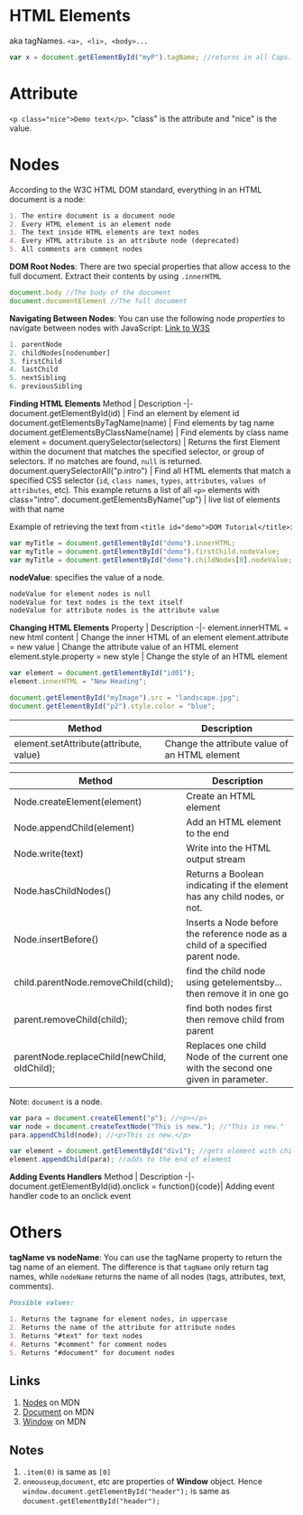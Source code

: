 # HTML Elements
aka tagNames. `<a>, <li>, <body>...`
```javascript
var x = document.getElementById("myP").tagName; //returns in all Caps.
```

# Attribute
`<p class="nice">Demo text</p>`. "class" is the attribute and "nice" is the value.

# Nodes
According to the W3C HTML DOM standard, everything in an HTML document is a node:

```markdown
1. The entire document is a document node
2. Every HTML element is an element node
3. The text inside HTML elements are text nodes
4. Every HTML attribute is an attribute node (deprecated)
5. All comments are comment nodes
```

**DOM Root Nodes**: There are two special properties that allow access to the full document. Extract their contents by using `.innerHTML`

```javascript
document.body //The body of the document
document.documentElement //The full document
```

**Navigating Between Nodes**: You can use the following node *properties* to navigate between nodes with JavaScript: [Link to W3S](https://www.w3schools.com/js/js_htmldom_navigation.asp)

```javascript
1. parentNode
2. childNodes[nodenumber]
3. firstChild
4. lastChild
5. nextSibling
6. previousSibling
```

**Finding HTML Elements**
Method | Description
-|-
document.getElementById(id) | Find an element by element id
document.getElementsByTagName(name)	| Find elements by tag name
document.getElementsByClassName(name) | Find elements by class name
element = document.querySelector(selectors) | Returns the first Element within the document that matches the specified selector, or group of selectors. If no matches are found, `null` is returned.
document.querySelectorAll("p.intro") | Find all HTML elements that match a specified CSS selector (`id`, `class names`, `types`, `attributes`, `values of attributes`, etc). This example returns a list of all `<p>` elements with class="intro".
document.getElementsByName("up") | live list of elements with that name

Example of retrieving the text from `<title id="demo">DOM Tutorial</title>`:

```javascript
var myTitle = document.getElementById("demo").innerHTML;
var myTitle = document.getElementById("demo").firstChild.nodeValue;
var myTitle = document.getElementById("demo").childNodes[0].nodeValue;
```

**nodeValue**: specifies the value of a node.
```markdown
nodeValue for element nodes is null
nodeValue for text nodes is the text itself
nodeValue for attribute nodes is the attribute value
```

**Changing HTML Elements**
Property | Description
-|-
element.innerHTML =  new html content | Change the inner HTML of an element
element.attribute = new value | Change the attribute value of an HTML element
element.style.property = new style | Change the style of an HTML element

```javascript
var element = document.getElementById("id01");
element.innerHTML = "New Heading";

document.getElementById("myImage").src = "landscape.jpg";
document.getElementById("p2").style.color = "blue";
```

Method | Description
-|-
element.setAttribute(attribute, value) | Change the attribute value of an HTML element

Method | Description
-|-
Node.createElement(element) | Create an HTML element
Node.appendChild(element) | Add an HTML element to the end
Node.write(text) | Write into the HTML output stream
Node.hasChildNodes() | Returns a Boolean indicating if the element has any child nodes, or not.
Node.insertBefore() | Inserts a Node before the reference node as a child of a specified parent node.
child.parentNode.removeChild(child); | find the child node using getelementsby... then remove it in one go
parent.removeChild(child); | find both nodes first then remove child from parent
parentNode.replaceChild(newChild, oldChild); | Replaces one child Node of the current one with the second one given in parameter.

Note: `document` is a node.

```javascript
var para = document.createElement("p"); //<p></p>
var node = document.createTextNode("This is new."); //"This is new."
para.appendChild(node); //<p>This is new.</p>

var element = document.getElementById("div1"); //gets element with children
element.appendChild(para); //adds to the end of element
```

**Adding Events Handlers**
Method | Description
-|-
document.getElementById(id).onclick = function(){code}| Adding event handler code to an onclick event

# Others
**tagName vs nodeName**:
You can use the tagName property to return the tag name of an element. The difference is that `tagName` only return tag names, while `nodeName` returns the name of all nodes (tags, attributes, text, comments).
```markdown
Possible values:

1. Returns the tagname for element nodes, in uppercase
2. Returns the name of the attribute for attribute nodes
3. Returns "#text" for text nodes
4. Returns "#comment" for comment nodes
5. Returns "#document" for document nodes
```

## Links
1. [Nodes](https://developer.mozilla.org/en-US/docs/Web/API/Node) on MDN
2. [Document](https://developer.mozilla.org/en-US/docs/Web/API/Document) on MDN
3. [Window](https://developer.mozilla.org/en-US/docs/Web/API/Window) on MDN

## Notes
1. `.item(0)` is same as `[0]`
2. `onmouseup`,`document`, etc are properties of **Window** object. Hence `window.document.getElementById("header");` is same as `document.getElementById("header");`

